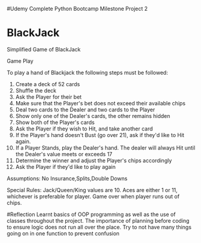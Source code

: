 #Udemy Complete Python Bootcamp Milestone Project 2
# BlackJack

Simplified Game of BlackJack


Game Play

To play a hand of Blackjack the following steps must be followed:

1.  Create a deck of 52 cards
2.  Shuffle the deck
3.  Ask the Player for their bet
4.  Make sure that the Player's bet does not exceed their available chips
5.  Deal two cards to the Dealer and two cards to the Player
6.  Show only one of the Dealer's cards, the other remains hidden
7.  Show both of the Player's cards
8.  Ask the Player if they wish to Hit, and take another card
9.  If the Player's hand doesn't Bust (go over 21), ask if they'd like to Hit again.
10. If a Player Stands, play the Dealer's hand. The dealer will always Hit until the Dealer's value meets or exceeds 17
12. Determine the winner and adjust the Player's chips accordingly
13. Ask the Player if they'd like to play again

Assumptions:
No Insurance,Splits,Double Downs

Special Rules:
Jack/Queen/King values are 10.
Aces are either 1 or 11, whichever is preferable for player.
Game over when player runs out of chips.

#Reflection
Learnt basics of OOP programming as well as the use of classes throughout the project.
The importance of planning before coding to ensure logic does not run all over the place.
Try to not have many things going on in one function to prevent confusion
